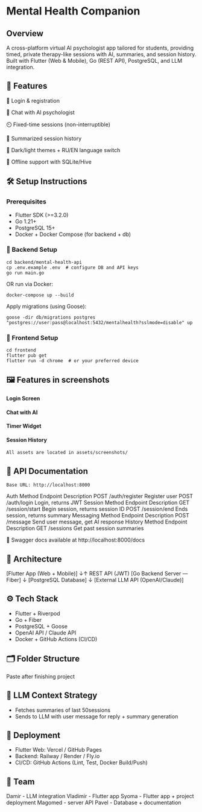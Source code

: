 # Mental Health Companion

## Overview
A cross-platform virtual AI psychologist app tailored for students, providing timed, private therapy-like sessions with AI, summaries, and session history. Built with Flutter (Web & Mobile), Go (REST API), PostgreSQL, and LLM integration.

## 🌟 Features

  🎯 Login & registration

  💬 Chat with AI psychologist

  ⏲️ Fixed-time sessions (non-interruptible)

  🧾 Summarized session history

  🌙 Dark/light themes + RU/EN language switch

  📶 Offline support with SQLite/Hive

## 🛠️ Setup Instructions
### Prerequisites

* Flutter SDK (>=3.2.0)
* Go 1.21+
* PostgreSQL 15+
* Docker + Docker Compose (for backend + db)

### 🔧 Backend Setup

```
cd backend/mental-health-api
cp .env.example .env  # configure DB and API keys
go run main.go
```

OR run via Docker:
```
docker-compose up --build
```

Apply migrations (using Goose):
```
goose -dir db/migrations postgres "postgres://user:pass@localhost:5432/mentalhealth?sslmode=disable" up
```

### 📱 Frontend Setup

```
cd frontend
flutter pub get
flutter run -d chrome  # or your preferred device
```

## 🖼️ Features in screenshots
#### Login Screen

#### Chat with AI

#### Timer Widget

#### Session History

    All assets are located in assets/screenshots/

## 📡 API Documentation

    Base URL: http://localhost:8000

Auth
Method	Endpoint	Description
POST	/auth/register	Register user
POST	/auth/login	Login, returns JWT
Session
Method	Endpoint	Description
GET	/session/start	Begin session, returns session ID
POST	/session/end	Ends session, returns summary
Messaging
Method	Endpoint	Description
POST	/message	Send user message, get AI response
History
Method	Endpoint	Description
GET	/sessions	Get past session summaries

📘 Swagger docs available at http://localhost:8000/docs

## 🧱 Architecture

[Flutter App (Web + Mobile)]
       ↓↑ REST API (JWT)
[Go Backend Server — Fiber]
       ↓
[PostgreSQL Database]
       ↓
[External LLM API (OpenAI/Claude)]

## ⚙️ Tech Stack

* Flutter + Riverpod
* Go + Fiber
* PostgreSQL + Goose
* OpenAI API / Claude API
* Docker + GitHub Actions (CI/CD)

## 🗂️ Folder Structure
Paste after finishing project

## 🧠 LLM Context Strategy

* Fetches summaries of last 50sessions 
* Sends to LLM with user message for reply + summary generation

## 🚀 Deployment
* Flutter Web: Vercel / GitHub Pages
* Backend: Railway / Render / Fly.io
* CI/CD: GitHub Actions (Lint, Test, Docker Build/Push)

## 🙌 Team
Damir - LLM integration
Vladimir - Flutter app
Syoma - Flutter app + project deployment
Magomed - server API 
Pavel - Database + documentation
